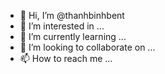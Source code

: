 - 👋 Hi, I’m @thanhbinhbent
- 👀 I’m interested in ...
- 🌱 I’m currently learning ...
- 💞️ I’m looking to collaborate on ...
- 📫 How to reach me ...

<!---
thanhbinhbent/thanhbinhbent is a ✨ special ✨ repository because its `README.md` (this file) appears on your GitHub profile.
You can click the Preview link to take a look at your changes.
--->
